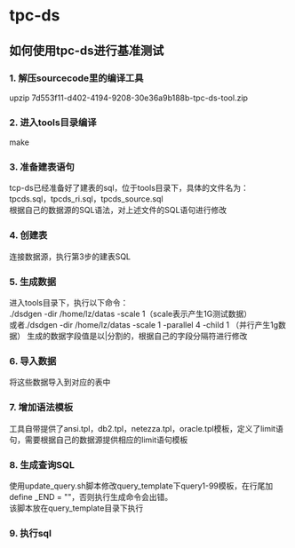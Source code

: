 tpc-ds
======
如何使用tpc-ds进行基准测试
-------------------------
### 1. 解压sourcecode里的编译工具
upzip 7d553f11-d402-4194-9208-30e36a9b188b-tpc-ds-tool.zip
### 2. 进入tools目录编译
make
### 3. 准备建表语句
tcp-ds已经准备好了建表的sql，位于tools目录下，具体的文件名为：
tpcds.sql，tpcds_ri.sql，tpcds_source.sql<br>
根据自己的数据源的SQL语法，对上述文件的SQL语句进行修改
### 4. 创建表
连接数据源，执行第3步的建表SQL
### 5. 生成数据
进入tools目录下，执行以下命令：<br>
./dsdgen -dir /home/lz/datas -scale 1（scale表示产生1G测试数据）<br>
或者./dsdgen -dir /home/lz/datas -scale 1 -parallel 4 -child 1 （并行产生1g数据）
生成的数据字段值是以|分割的，根据自己的字段分隔符进行修改
### 6. 导入数据
将这些数据导入到对应的表中
### 7. 增加语法模板
 工具自带提供了ansi.tpl，db2.tpl，netezza.tpl，oracle.tpl模板，定义了limit语句，需要根据自己的数据源提供相应的limit语句模板
### 8. 生成查询SQL
使用update_query.sh脚本修改query_template下query1-99模板，在行尾加define _END = ""，否则执行生成命令会出错。<br>
该脚本放在query_template目录下执行
### 9. 执行sql




